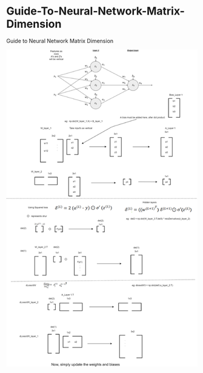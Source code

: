 # Guide-To-Neural-Network-Matrix-Dimension
Guide to Neural Network Matrix Dimension



<img src="https://github.com/Taslim-M/Guide-To-Neural-Network-Matrix-Dimension/blob/master/GuideToSelectingMatrixDimension-Features as rows.png" />


